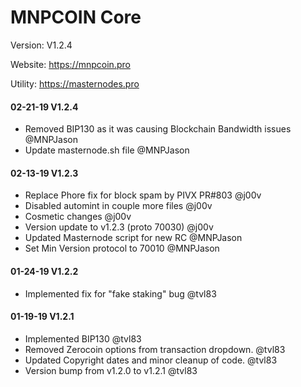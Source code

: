 MNPCOIN Core
=====================================
Version: V1.2.4

Website: https://mnpcoin.pro

Utility: https://masternodes.pro

#### 02-21-19 V1.2.4
- Removed BIP130 as it was causing Blockchain Bandwidth issues @MNPJason
- Update masternode.sh file @MNPJason

#### 02-13-19 V1.2.3
- Replace Phore fix for block spam by PIVX PR#803 @j00v
- Disabled automint in couple more files  @j00v
- Cosmetic changes  @j00v
- Version update to v1.2.3 (proto 70030)  @j00v
- Updated Masternode script for new RC @MNPJason
- Set Min Version protocol to 70010 @MNPJason


#### 01-24-19 V1.2.2
- Implemented fix for "fake staking" bug @tvl83

#### 01-19-19 V1.2.1

- Implemented BIP130  @tvl83
- Removed Zerocoin options from transaction dropdown.  @tvl83
- Updated Copyright dates and minor cleanup of code.  @tvl83
- Version bump from v1.2.0 to v1.2.1  @tvl83